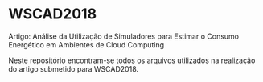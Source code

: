 # WSCAD2018
Artigo: Análise da Utilização de Simuladores para Estimar o Consumo Energético em Ambientes de Cloud Computing

Neste repositório encontram-se todos os arquivos utilizados na realização do artigo submetido para WSCAD2018.
